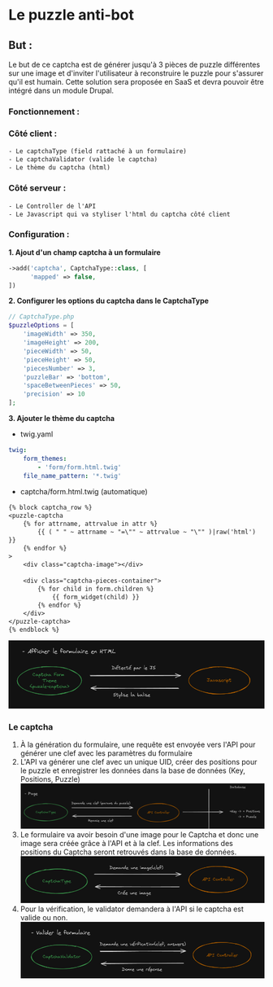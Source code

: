 # Le puzzle anti-bot

## But :
Le but de ce captcha est de générer jusqu'à 3 pièces de puzzle différentes sur une image et d'inviter l'utilisateur à reconstruire le puzzle pour s'assurer qu'il est humain.
Cette solution sera proposée en SaaS et devra pouvoir être intégré dans un module Drupal.

### Fonctionnement : 

### Côté client : 
    - Le captchaType (field rattaché à un formulaire)
    - Le captchaValidator (valide le captcha)
    - Le thème du captcha (html)

### Côté serveur :
    - Le Controller de l'API
    - Le Javascript qui va styliser l'html du captcha côté client

### Configuration :
**1. Ajout d'un champ captcha à un formulaire** 
```php
->add('captcha', CaptchaType::class, [
      'mapped' => false,
])
```

**2. Configurer les options du captcha dans le CaptchaType**
```php
// CaptchaType.php
$puzzleOptions = [
    'imageWidth' => 350,
    'imageHeight' => 200,
    'pieceWidth' => 50,
    'pieceHeight' => 50,
    'piecesNumber' => 3,
    'puzzleBar' => 'bottom',
    'spaceBetweenPieces' => 50,
    'precision' => 10
];     
``` 

**3. Ajouter le thème du captcha**

- twig.yaml
```yaml
twig:
    form_themes:
        - 'form/form.html.twig'
    file_name_pattern: '*.twig'
```

- captcha/form.html.twig (automatique)
```twig
{% block captcha_row %}
<puzzle-captcha 
    {% for attrname, attrvalue in attr %}
        {{ ( " " ~ attrname ~ "=\"" ~ attrvalue ~ "\"" )|raw('html') }}
    {% endfor %}
>
    <div class="captcha-image"></div>

    <div class="captcha-pieces-container">    
        {% for child in form.children %}
            {{ form_widget(child) }}
        {% endfor %}
    </div>
</puzzle-captcha>
{% endblock %}
```
![Formulaire en HTML](assets/images/readme/4.png)


### Le captcha 

1. À la génération du formulaire, une requête est envoyée vers l'API pour générer une clef avec les paramètres du formulaire
2. L'API va générer une clef avec un unique UID, créer des positions pour le puzzle et enregistrer les données dans la base de données (Key, Positions, Puzzle)  
![Fonctionnement du service quand une page est généree](assets/images/readme/1.png)
3. Le formulaire va avoir besoin d'une image pour le Captcha et donc une image sera créée grâce à l'API et à la clef. Les informations des positions du Captcha seront retrouvés dans la base de données.
![Création de l'image](assets/images/readme/2.png)
4. Pour la vérification, le validator demandera à l'API si le captcha est valide ou non. 
![Valider le captcha](assets/images/readme/3.png)

